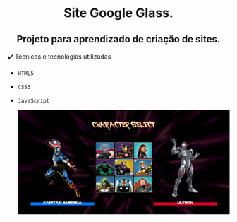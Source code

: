 <h1 align="center">Site Google Glass.</h1>
<h2 align="center"> Projeto para aprendizado de criação de sites.</h2> 
✔️ Técnicas e tecnologias utilizadas

- ``HTML5``
- ``CSS3``
- ``JavaScript``
  
  
  <img src="https://github.com/TalitaSalless/Projeto-Marvel-DevWeek/blob/main/fullpage-projeto.png"/>


